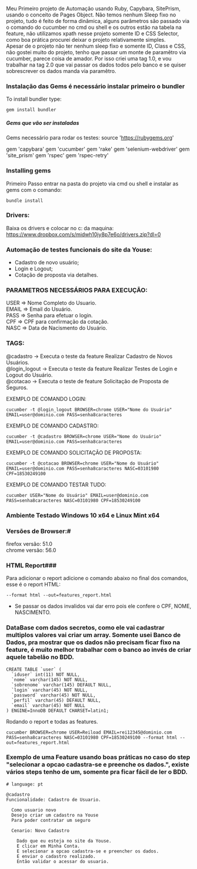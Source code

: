 Meu Primeiro projeto de Automação usando Ruby, Capybara, SitePrism, usando o conceito de Pages Object. Não temos nenhum Sleep fixo no projeto, tudo é feito de forma dinâmica, alguns parâmetros são passado via o comando do cucumber no cmd ou shell e os outros estão na tabela na feature, não utilizamos xpath nesse projeto somente ID e CSS Selector, como boa prática procurei deixar o projeto relativamente simples. 
<br>Apesar de o projeto não ter nenhum sleep fixo e somente ID, Class e CSS, não gostei muito do projeto, tenho que passar um monte de paramêtro via cucumber, parece coisa de amador. Por isso criei uma tag 1.0, e vou trabalhar na tag 2.0 que vai passar os dados todos pelo banco e se quiser sobrescrever os dados manda via paramêtro.


### Instalação das Gems é necessário instalar primeiro o bundler ###
To install bundler type:
```shell
gem install bundler
```

##### Gems que vão ser instaladas #####

Gems necessário para rodar os testes:
source 'https://rubygems.org'

gem 'capybara'
gem 'cucumber'
gem 'rake'
gem 'selenium-webdriver'
gem 'site_prism'
gem 'rspec'
gem 'rspec-retry'

### Installing gems ###
Primeiro Passo entrar na pasta do projeto via cmd ou shell e instalar as gems com o comando:
```shell
bundle install
```

### Drivers: ###
Baixa os drivers e colocar no c: da maquina:
https://www.dropbox.com/s/midwh10jy8p7e6o/drivers.zip?dl=0


### Automação de testes funcionais do site da Youse: ###
- Cadastro de novo usuário;
- Login e Logout;
- Cotação de proposta via detalhes.

### PARAMETROS NECESSÁRIOS PARA EXECUÇÃO: ###
USER => Nome Completo do Usuario.<br>
EMAIL => Email do Usuário.<br>
PASS => Senha para efetuar o login.<br>
CPF => CPF para confirmação da cotação.<br>
NASC => Data de Nacismento do Usuário.

### TAGS: ###
@cadastro -> Executa o teste da feature Realizar Cadastro de Novos Usuários.<br>
@login_logout -> Executa o teste da feature Realizar Testes de Login e Logout do Usuário.<br>
@cotacao -> Executa o teste de feature Solicitação de Proposta de Seguros.

EXEMPLO DE COMANDO LOGIN:
```shell
cucumber -t @login_logout BROWSER=chrome USER="Nome do Usuário" EMAIL=user@dominio.com PASS=senha8caracteres
```
EXEMPLO DE COMANDO CADASTRO:
```shell
cucumber -t @cadastro BROWSER=chrome USER="Nome do Usuário" EMAIL=user@dominio.com PASS=senha8caracteres
```
EXEMPLO DE COMANDO SOLICITAÇÃO DE PROPOSTA:
```shell
cucumber -t @cotacao BROWSER=chrome USER="Nome do Usuário" EMAIL=user@dominio.com PASS=senha8caracteres NASC=03101980 CPF=18530249100
```
EXEMPLO DE COMANDO TESTAR TUDO:
```shell
cucumber USER="Nome do Usuário" EMAIL=user@dominio.com PASS=senha8caracteres NASC=03101980 CPF=18530249100
```

### Ambiente Testado Windows 10 x64  e Linux Mint x64 ###
### Versões de Browser:#
firefox versão: 51.0<br>
chrome versão: 56.0

### HTML Report###
Para adicionar o report adicione o comando abaixo no final dos comandos, esse é o report HTML:
```shell
--format html --out=features_report.html
```
* Se passar os dados invalidos vai dar erro pois ele confere o CPF, NOME, NASCIMENTO.


### DataBase com dados secretos, como ele vai cadastrar multiplos valores vai criar um array. Somente usei Banco de Dados, pra mostrar que os dados não precisam ficar fixo na feature, é muito melhor trabalhar com o banco ao invés de criar aquele tabelão no BDD.

```shell
CREATE TABLE `user` (
  `iduser` int(11) NOT NULL,
  `nome` varchar(145) NOT NULL,
  `sobrenome` varchar(145) DEFAULT NULL,
  `login` varchar(45) NOT NULL,
  `password` varchar(45) NOT NULL,
  `perfil` varchar(45) DEFAULT NULL,
  `email` varchar(45) NOT NULL
) ENGINE=InnoDB DEFAULT CHARSET=latin1;
```

Rodando o report e todas as features.
```shell
cucumber BROWSER=chrome USER=Reiload EMAIL=rei12345@dominio.com PASS=senha8caracteres NASC=03101980 CPF=18530249100 --format html --out=features_report.html
```

### Exemplo de uma Feature usando boas práticas no caso do step "selecionar a opcao cadastra-se e preenche os dados.", existe vários steps tenho de um, somente pra ficar fácil de ler o BDD. 
```shell
# language: pt

@cadastro
Funcionalidade: Cadastro de Usuario.

  Como usuario novo
  Desejo criar um cadastro na Youse
  Para poder contratar um seguro

  Cenario: Novo Cadastro

    Dado que eu esteja no site da Youse.
    E clicar em Minha Conta.
    E selecionar a opcao cadastra-se e preencher os dados.
    E enviar o cadastro realizado.
    Então validar o acessar do usuario.
```
